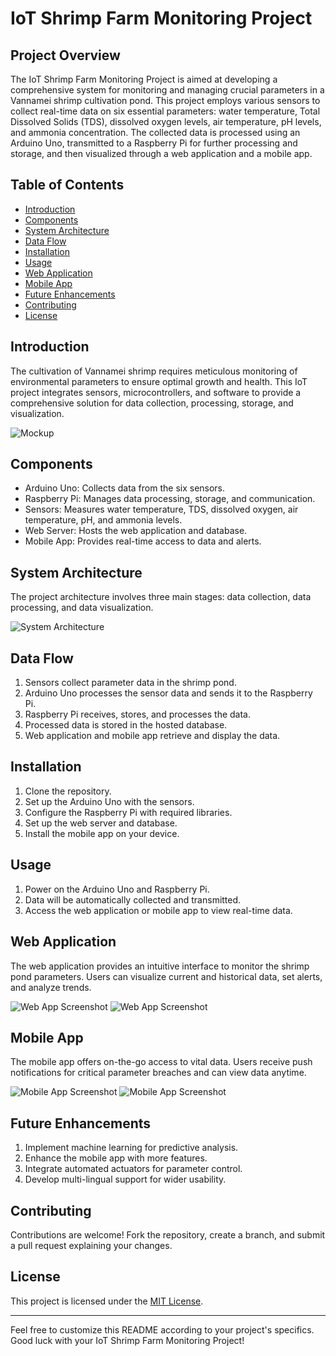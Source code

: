 
# IoT Shrimp Farm Monitoring Project

## Project Overview

The IoT Shrimp Farm Monitoring Project is aimed at developing a comprehensive system for monitoring and managing crucial parameters in a Vannamei shrimp cultivation pond. This project employs various sensors to collect real-time data on six essential parameters: water temperature, Total Dissolved Solids (TDS), dissolved oxygen levels, air temperature, pH levels, and ammonia concentration. The collected data is processed using an Arduino Uno, transmitted to a Raspberry Pi for further processing and storage, and then visualized through a web application and a mobile app.

## Table of Contents

- [Introduction](#introduction)
- [Components](#components)
- [System Architecture](#system-architecture)
- [Data Flow](#data-flow)
- [Installation](#installation)
- [Usage](#usage)
- [Web Application](#web-application)
- [Mobile App](#mobile-app)
- [Future Enhancements](#future-enhancements)
- [Contributing](#contributing)
- [License](#license)

## Introduction

The cultivation of Vannamei shrimp requires meticulous monitoring of environmental parameters to ensure optimal growth and health. This IoT project integrates sensors, microcontrollers, and software to provide a comprehensive solution for data collection, processing, storage, and visualization.

![Mockup](Mockup/Mockup_Aquanotes.png)

## Components

- Arduino Uno: Collects data from the six sensors.
- Raspberry Pi: Manages data processing, storage, and communication.
- Sensors: Measures water temperature, TDS, dissolved oxygen, air temperature, pH, and ammonia levels.
- Web Server: Hosts the web application and database.
- Mobile App: Provides real-time access to data and alerts.

## System Architecture

The project architecture involves three main stages: data collection, data processing, and data visualization.

![System Architecture](architecture_diagram.png)

## Data Flow

1. Sensors collect parameter data in the shrimp pond.
2. Arduino Uno processes the sensor data and sends it to the Raspberry Pi.
3. Raspberry Pi receives, stores, and processes the data.
4. Processed data is stored in the hosted database.
5. Web application and mobile app retrieve and display the data.

## Installation

1. Clone the repository.
2. Set up the Arduino Uno with the sensors.
3. Configure the Raspberry Pi with required libraries.
4. Set up the web server and database.
5. Install the mobile app on your device.

## Usage

1. Power on the Arduino Uno and Raspberry Pi.
2. Data will be automatically collected and transmitted.
3. Access the web application or mobile app to view real-time data.

## Web Application

The web application provides an intuitive interface to monitor the shrimp pond parameters. Users can visualize current and historical data, set alerts, and analyze trends.

![Web App Screenshot](Mockup/Home_Page.png)
![Web App Screenshot](Mockup/Monitoring_Page.png)

## Mobile App

The mobile app offers on-the-go access to vital data. Users receive push notifications for critical parameter breaches and can view data anytime.

![Mobile App Screenshot](Mockup/Splash.png)
![Mobile App Screenshot](Mockup/Mobile_Monitoring_Page.png)

## Future Enhancements

1. Implement machine learning for predictive analysis.
2. Enhance the mobile app with more features.
3. Integrate automated actuators for parameter control.
4. Develop multi-lingual support for wider usability.

## Contributing

Contributions are welcome! Fork the repository, create a branch, and submit a pull request explaining your changes.

## License

This project is licensed under the [MIT License](LICENSE).

---

Feel free to customize this README according to your project's specifics. Good luck with your IoT Shrimp Farm Monitoring Project!
